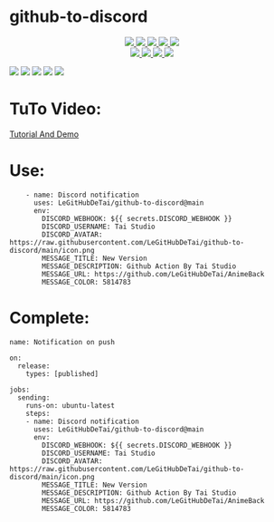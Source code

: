 # github-to-discord
<p align="center">
    <a href="https://tai-studio.ml/">
        <img src="https://img.shields.io/github/v/release/LeGitHubDeTai/github-to-discord">
        <img src="https://img.shields.io/website?url=https://tai-studio.ml/">
        <img src="https://img.shields.io/github/release-date/LeGitHubDeTai/github-to-discord">
        <img src="https://img.shields.io/github/license/LeGitHubDeTai/github-to-discord">
     </a>
     <a href="https://discord.gg/Sd9afX9jNU">
       <img src="https://img.shields.io/discord/756920945691721759">
     </a>
     <br/>
     <a href="https://www.youtube.com/watch?v=MX3XQ6rgV78">
       <img src="https://img.shields.io/youtube/views/MX3XQ6rgV78?style=social">
     </a>
     <a href="https://github.com/LeGitHubDeTai/">
       <img src="https://img.shields.io/github/followers/LeGitHubDeTai?style=social">
     </a>
     <a href="https://www.youtube.com/channel/UCZiVWB8_UNH4NLzr7XbaI8A">
       <img src="https://img.shields.io/youtube/channel/subscribers/UCZiVWB8_UNH4NLzr7XbaI8A?style=social">
     </a>
     <a href="https://github.com/LeGitHubDeTai/github-to-discord">
       <img src="https://img.shields.io/github/stars/LeGitHubDeTai/github-to-discord?style=social">
     </a>
</p>
<img src="https://raw.githubusercontent.com/LeGitHubDeTai/github-to-discord/main/assets/copy%20link.PNG">
<img src="https://raw.githubusercontent.com/LeGitHubDeTai/github-to-discord/main/assets/create%20new%20webhook%20in%20discord.PNG">
<img src="https://raw.githubusercontent.com/LeGitHubDeTai/github-to-discord/main/assets/add%20new%20secret.PNG">
<img src="https://raw.githubusercontent.com/LeGitHubDeTai/github-to-discord/main/assets/copy%20and%20paste%20your%20webhook.PNG">
<img src="https://raw.githubusercontent.com/LeGitHubDeTai/github-to-discord/main/assets/discord.PNG">

# TuTo Video:
<a href="https://youtu.be/MX3XQ6rgV78">Tutorial And Demo</a>

# Use:
```
    - name: Discord notification
      uses: LeGitHubDeTai/github-to-discord@main
      env:
        DISCORD_WEBHOOK: ${{ secrets.DISCORD_WEBHOOK }}
        DISCORD_USERNAME: Tai Studio
        DISCORD_AVATAR: https://raw.githubusercontent.com/LeGitHubDeTai/github-to-discord/main/icon.png
        MESSAGE_TITLE: New Version
        MESSAGE_DESCRIPTION: Github Action By Tai Studio
        MESSAGE_URL: https://github.com/LeGitHubDeTai/AnimeBack
        MESSAGE_COLOR: 5814783
```
# Complete:
```
name: Notification on push

on:
  release:
    types: [published]

jobs:
  sending:
    runs-on: ubuntu-latest
    steps:
    - name: Discord notification
      uses: LeGitHubDeTai/github-to-discord@main
      env:
        DISCORD_WEBHOOK: ${{ secrets.DISCORD_WEBHOOK }}
        DISCORD_USERNAME: Tai Studio
        DISCORD_AVATAR: https://raw.githubusercontent.com/LeGitHubDeTai/github-to-discord/main/icon.png
        MESSAGE_TITLE: New Version
        MESSAGE_DESCRIPTION: Github Action By Tai Studio
        MESSAGE_URL: https://github.com/LeGitHubDeTai/AnimeBack
        MESSAGE_COLOR: 5814783
```
